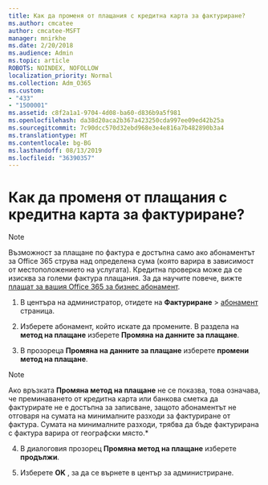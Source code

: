 ```yaml
---
title: Как да променя от плащания с кредитна карта за фактуриране?
ms.author: cmcatee
author: cmcatee-MSFT
manager: mnirkhe
ms.date: 2/20/2018
ms.audience: Admin
ms.topic: article
ROBOTS: NOINDEX, NOFOLLOW
localization_priority: Normal
ms.collection: Adm_O365
ms.custom:
- "433"
- "1500001"
ms.assetid: c8f2a1a1-9704-4d08-ba60-d836b9a5f981
ms.openlocfilehash: da38d20aca2b367a423250cda997ee09ed42b25a
ms.sourcegitcommit: 7c90dcc570d32ebd968e3e4e816a7b482890b3a4
ms.translationtype: MT
ms.contentlocale: bg-BG
ms.lasthandoff: 08/13/2019
ms.locfileid: "36390357"
---
```

# <a name="how-do-i-change-from-credit-card-payments-to-invoice"></a>Как да променя от плащания с кредитна карта за фактуриране?

> [!NOTE]
> Възможност за плащане по фактура е достъпна само ако абонаментът за Office 365 струва над определена сума (която варира в зависимост от местоположението на услугата). Кредитна проверка може да се изисква за големи фактура плащания. За да научите повече, вижте [плащат за вашия Office 365 за бизнес абонамент](https://docs.microsoft.com/en-us/office365/admin/subscriptions-and-billing/pay-for-your-subscription).
  
1. В центъра на администратор, отидете на **Фактуриране** \> [абонамент](https://go.microsoft.com/fwlink/p/?linkid=842054) страница.

2. Изберете абонамент, който искате да промените. В раздела на **метод на плащане** изберете **Промяна на данните за плащане**.

3. В прозореца **Промяна на данните за плащане** изберете **промени метод на плащане**.

> [!NOTE]
> Ако връзката **Промяна метод на плащане** не се показва, това означава, че преминаването от кредитна карта или банкова сметка да фактурирате не е достъпна за записване, защото абонаментът не отговаря на сумата на минималните разходи за фактуриране от фактура. Сумата на минималните разходи, трябва да бъде фактурирана с фактура варира от географски място.*
  
4. В диалоговия прозорец **Промяна метод на плащане** изберете **продължи**.

5. Изберете **OK** , за да се върнете в център за администриране.